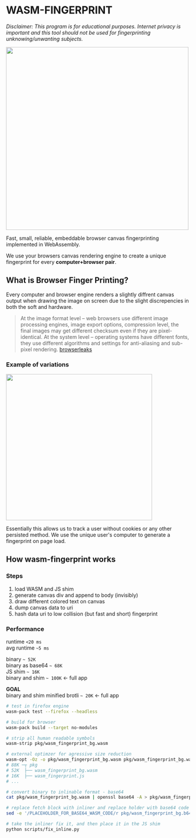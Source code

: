 # WASM-FINGERPRINT

_Disclaimer: This program is for educational purposes. Internet privacy is important and this tool should not be used for fingerprinting unknowing/unwanting subjects._

<img src="https://media.giphy.com/media/110dhxfJebYOTm/giphy.gif" width="500px"/>

Fast, small, reliable, embeddable browser canvas fingerprinting implemented in WebAssembly. 

We use your browsers canvas rendering engine to create a unique fingerprint for every **computer+browser pair**.


## What is Browser Finger Printing?

Every computer and browser engine renders a slightly diffrent canvas output when drawing the image on screen due to the slight discrepencies in both the soft and hardware.

> At the image format level – web browsers use different image processing engines, image export options, compression level, the final images may get different checksum even if they are pixel-identical. At the system level – operating systems have different fonts, they use different algorithms and settings for anti-aliasing and sub-pixel rendering. [browserleaks](https://browserleaks.com/canvas#how-does-it-work)

### Example of variations
<img src="https://browserleaks.com/img/canvas/canvas-fingerprinting.apng?v=34503383" width="400px"/>

Essentially this allows us to track a user without cookies or any other persisted method. We use the unique user's computer to generate a fingerprint on page load. 


## How wasm-fingerprint works

### Steps
1. load WASM and JS shim
2. generate canvas div and append to body (invisibly)
3. draw different colored text on canvas
4. dump canvas data to uri
5. hash data uri to low collision (but fast and short) fingerprint

### Performance

runtime `<20 ms`  
avg runtime `~5 ms`  

binary `~ 52K`  
binary as base64 `~ 68K`  
JS shim `~ 16K`  
binary and shim `~ 100K` <- full app  

**GOAL**  
binary and shim minified brotli `~ 20K` <- full app



```bash
# test in firefox engine
wasm-pack test --firefox --headless

# build for browser
wasm-pack build --target no-modules 

# strip all human readable symbols
wasm-strip pkg/wasm_fingerprint_bg.wasm 

# external optimzer for agressive size reduction
wasm-opt -Oz -o pkg/wasm_fingerprint_bg.wasm pkg/wasm_fingerprint_bg.wasm
# 88K ─┬ pkg
# 52K  ├── wasm_fingerprint_bg.wasm
# 16K  ├── wasm_fingerprint.js
# ... 

# convert binary to inlinable format - base64
cat pkg/wasm_fingerprint_bg.wasm | openssl base64 -A > pkg/wasm_fingerprint_bg.b64

# replace fetch block with inliner and replace holder with base64 code
sed -e '/PLACEHOLDER_FOR_BASE64_WASM_CODE/r pkg/wasm_fingerprint_bg.b64' -e '/PLACEHOLDER_FOR_BASE64_WASM_CODE/d' scripts/inline_wasm_b64.js > lined.js

# take the inliner fix it, and then place it in the JS shim
python scripts/fix_inline.py

```